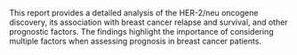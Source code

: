 This report provides a detailed analysis of the HER-2/neu oncogene discovery, its association with breast cancer relapse and survival, and other prognostic factors. The findings highlight the importance of considering multiple factors when assessing prognosis in breast cancer patients.